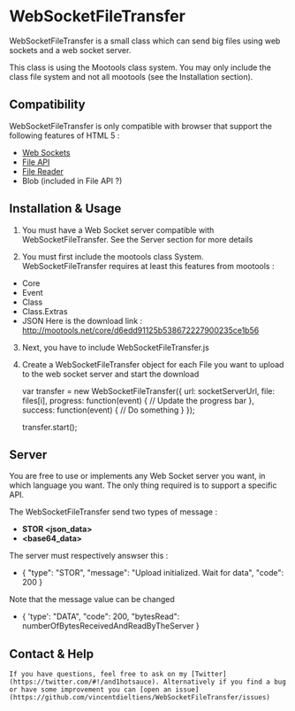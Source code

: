 # WebSocketFileTransfer

WebSocketFileTransfer is a small class which can send big files using web sockets and a web socket server.

This class is using the Mootools class system. You may only include the class file system and not all mootools (see the Installation section).

## Compatibility

WebSocketFileTransfer is only compatible with browser that support the following features of HTML 5 :

* [Web Sockets](http://caniuse.com/#feat=websockets)
* [File API](http://caniuse.com/#feat=fileapi)
* [File Reader](http://caniuse.com/#feat=filereader)
* Blob (included in File API ?)

## Installation & Usage

1. You must have a Web Socket server compatible with WebSocketFileTransfer. See the Server section for more details

2. You must first include the mootools class System. WebSocketFileTransfer requires at least this features from mootools :
* Core
* Event
* Class
* Class.Extras
* JSON
Here is the download link : http://mootools.net/core/d6edd91125b538672227900235ce1b56

3. Next, you have to include WebSocketFileTransfer.js

	<script src="sylesheet" href="mootools-core-1.4.3.js"></script>
	<script src="sylesheet" href="WebSocketFileTransfer.js"></script>

4. Create a WebSocketFileTransfer object for each File you want to upload to the web socket server and start the download

	var transfer = new WebSocketFileTransfer({
		url: socketServerUrl,
		file: files[i],
		progress: function(event) {
			// Update the progress bar
		},
		success: function(event) {
			// Do something
		}
	});

	transfer.start();
	
## Server

You are free to use or implements any Web Socket server you want, in which language you want. The only thing required is to support a specific API.

The WebSocketFileTransfer send two types of message :

* **STOR <json_data>**
* **<base64_data>**

The server must respectively answser this :

* 
	{
		"type": "STOR",
		"message": "Upload initialized. Wait for data",
		"code": 200
	}
	
Note that the message value can be changed

* 
	{
		'type': "DATA",
		"code": 200,
		"bytesRead": numberOfBytesReceivedAndReadByTheServer
	}



## Contact & Help

	If you have questions, feel free to ask on my [Twitter](https://twitter.com/#!/and1hotsauce). Alternatively if you find a bug or have some improvement you can [open an issue](https://github.com/vincentdieltiens/WebSocketFileTransfer/issues)